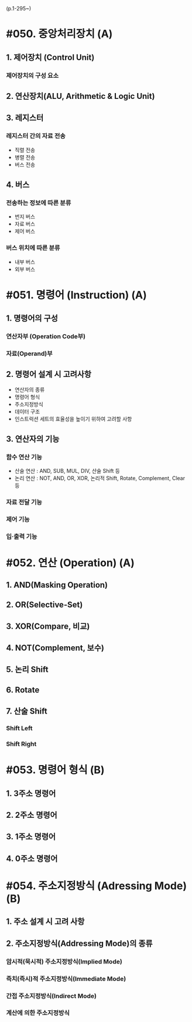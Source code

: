 (p.1-295~)

# #050. 중앙처리장치 (A)
## 1. 제어장치 (Control Unit)
### 제어장치의 구성 요소
## 2. 연산장치(ALU, Arithmetic & Logic Unit)
## 3. 레지스터
### 레지스터 간의 자료 전송
- 직렬 전송
- 병렬 전송
- 버스 전송
## 4. 버스
### 전송하는 정보에 따른 분류
- 번지 버스
- 자료 버스
- 제어 버스
### 버스 위치에 따른 분류
- 내부 버스
- 외부 버스


# #051. 명령어 (Instruction) (A)
## 1. 명령어의 구성
### 연산자부 (Operation Code부)
### 자료(Operand)부
## 2. 명령어 설계 시 고려사항
- 연산자의 종류
- 명령어 형식
- 주소지정방식
- 데이터 구조
- 인스트럭션 세트의 효율성을 높이기 위하여 고려할 사항
## 3. 연산자의 기능
### 함수 연산 기능
- 산술 연산 : AND, SUB, MUL, DIV, 산술 Shift 등
- 논리 연산 : NOT, AND, OR, XOR, 논리적 Shift, Rotate, Complement, Clear 등
### 자료 전달 기능
### 제어 기능
### 입·출력 기능


# #052. 연산 (Operation) (A)
## 1. AND(Masking Operation)
## 2. OR(Selective-Set)
## 3. XOR(Compare, 비교)
## 4. NOT(Complement, 보수)
## 5. 논리 Shift
## 6. Rotate
## 7. 산술 Shift
### Shift Left
### Shift Right


# #053. 명령어 형식 (B)
## 1. 3주소 명령어
## 2. 2주소 명령어
## 3. 1주소 명령어
## 4. 0주소 명령어


# #054. 주소지정방식 (Adressing Mode) (B)
## 1. 주소 설계 시 고려 사항
## 2. 주소지정방식(Addressing Mode)의 종류
### 암시적(묵시적) 주소지정방식(Implied Mode)
### 즉치(즉시)적 주소지정방식(Immediate Mode)
### 간접 주소지정방식(Indirect Mode)
### 계산에 의한 주소지정방식